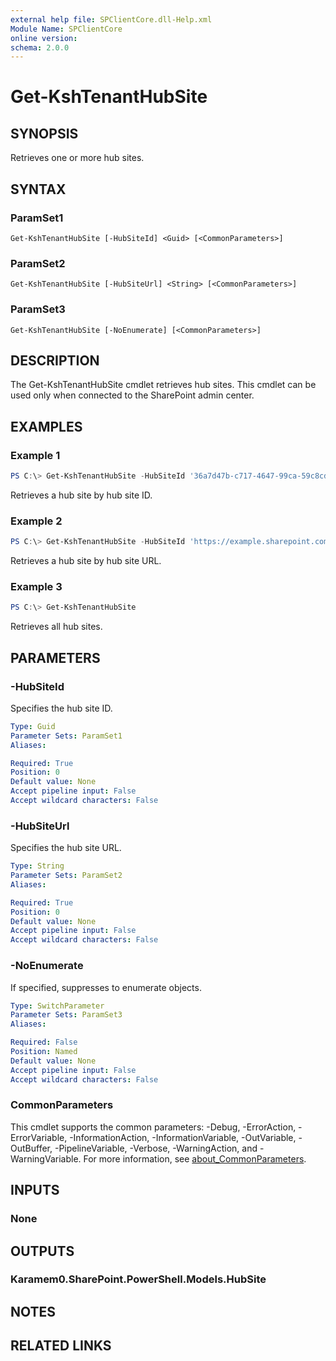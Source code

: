 ```yaml
---
external help file: SPClientCore.dll-Help.xml
Module Name: SPClientCore
online version:
schema: 2.0.0
---
```


# Get-KshTenantHubSite

## SYNOPSIS
Retrieves one or more hub sites.

## SYNTAX

### ParamSet1
```
Get-KshTenantHubSite [-HubSiteId] <Guid> [<CommonParameters>]
```

### ParamSet2
```
Get-KshTenantHubSite [-HubSiteUrl] <String> [<CommonParameters>]
```

### ParamSet3
```
Get-KshTenantHubSite [-NoEnumerate] [<CommonParameters>]
```

## DESCRIPTION
The Get-KshTenantHubSite cmdlet retrieves hub sites.
This cmdlet can be used only when connected to the SharePoint admin center.

## EXAMPLES

### Example 1
```powershell
PS C:\> Get-KshTenantHubSite -HubSiteId '36a7d47b-c717-4647-99ca-59c8cd3cc71f'
```

Retrieves a hub site by hub site ID.

### Example 2
```powershell
PS C:\> Get-KshTenantHubSite -HubSiteId 'https://example.sharepoint.com/sites/hub'
```

Retrieves a hub site by hub site URL.

### Example 3
```powershell
PS C:\> Get-KshTenantHubSite
```

Retrieves all hub sites.

## PARAMETERS

### -HubSiteId
Specifies the hub site ID.

```yaml
Type: Guid
Parameter Sets: ParamSet1
Aliases:

Required: True
Position: 0
Default value: None
Accept pipeline input: False
Accept wildcard characters: False
```

### -HubSiteUrl
Specifies the hub site URL.

```yaml
Type: String
Parameter Sets: ParamSet2
Aliases:

Required: True
Position: 0
Default value: None
Accept pipeline input: False
Accept wildcard characters: False
```

### -NoEnumerate
If specified, suppresses to enumerate objects.

```yaml
Type: SwitchParameter
Parameter Sets: ParamSet3
Aliases:

Required: False
Position: Named
Default value: None
Accept pipeline input: False
Accept wildcard characters: False
```

### CommonParameters
This cmdlet supports the common parameters: -Debug, -ErrorAction, -ErrorVariable, -InformationAction, -InformationVariable, -OutVariable, -OutBuffer, -PipelineVariable, -Verbose, -WarningAction, and -WarningVariable. For more information, see [about_CommonParameters](http://go.microsoft.com/fwlink/?LinkID=113216).

## INPUTS

### None

## OUTPUTS

### Karamem0.SharePoint.PowerShell.Models.HubSite

## NOTES

## RELATED LINKS
